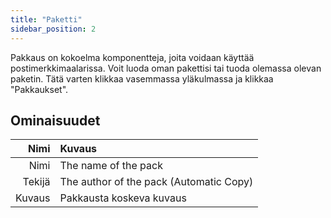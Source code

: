```yaml
---
title: "Paketti"
sidebar_position: 2
---
```


Pakkaus on kokoelma komponentteja, joita voidaan käyttää postimerkkimaalarissa. Voit luoda oman pakettisi tai tuoda olemassa olevan paketin. Tätä varten klikkaa vasemmassa yläkulmassa ja klikkaa "Pakkaukset".

## Ominaisuudet

|   Nimi | Kuvaus                                  |
| ------:|:--------------------------------------- |
|   Nimi | The name of the pack                    |
| Tekijä | The author of the pack (Automatic Copy) |
| Kuvaus | Pakkausta koskeva kuvaus                |
